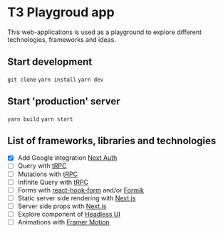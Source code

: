 # T3 Playgroud app

This web-applications is used as a playground to explore different technologies, frameworks and ideas.

## Start development

`git clone`
`yarn install`
`yarn dev`

## Start 'production' server

`yarn build`
`yarn start`

## List of frameworks, libraries and technologies

- [x] Add Google integration [Next Auth](https://nextjs.org/)
- [ ] Query with [tRPC](https://trpc.io/)
- [ ] Mutations with [tRPC](https://trpc.io/)
- [ ] Infinite Query with [tRPC](https://trpc.io/)
- [ ] Forms with [react-hook-form](https://react-hook-form.com/) and/or [Formik](https://formik.org/)
- [ ] Static server side rendering with [Next.js](https://nextjs.org/docs/basic-features/data-fetching/get-static-paths)
- [ ] Server side props with [Next.js](https://nextjs.org/docs/basic-features/data-fetching/getServerSideProps)
- [ ] Explore component of [Headless UI](https://headlessui.dev/)
- [ ] Animations with [Framer Motion](https://www.framer.com/motion/)
